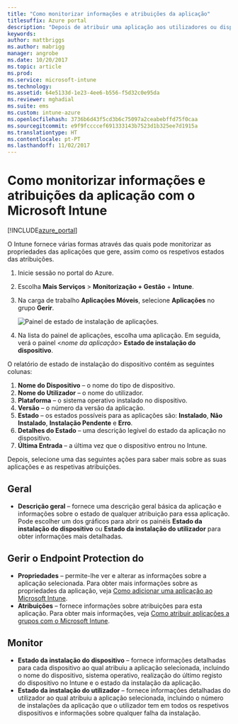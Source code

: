 ```yaml
---
title: "Como monitorizar informações e atribuições da aplicação"
titlesuffix: Azure portal
description: "Depois de atribuir uma aplicação aos utilizadores ou dispositivos, utilize estas informações para o ajudar a monitorizar o estado.\""
keywords: 
author: mattbriggs
ms.author: mabrigg
manager: angrobe
ms.date: 10/20/2017
ms.topic: article
ms.prod: 
ms.service: microsoft-intune
ms.technology: 
ms.assetid: 64e5133d-1e23-4ee6-b556-f5d32c0e95da
ms.reviewer: mghadial
ms.suite: ems
ms.custom: intune-azure
ms.openlocfilehash: 3736b6d43f5cd3b6c75097a2ceabebffd75f0caa
ms.sourcegitcommit: e9f9fccccef691333143b7523d1b325ee7d1915a
ms.translationtype: HT
ms.contentlocale: pt-PT
ms.lasthandoff: 11/02/2017
---
```

# <a name="how-to-monitor-app-information-and-assignments-with-microsoft-intune"></a>Como monitorizar informações e atribuições da aplicação com o Microsoft Intune

[!INCLUDE[azure_portal](./includes/azure_portal.md)]

O Intune fornece várias formas através das quais pode monitorizar as propriedades das aplicações que gere, assim como os respetivos estados das atribuições.

1. Inicie sessão no portal do Azure.
2. Escolha **Mais Serviços** > **Monitorização + Gestão** + **Intune**.
3. Na carga de trabalho **Aplicações Móveis**, selecione **Aplicações** no grupo **Gerir**.
     
    ![Painel de estado de instalação de aplicações.](./media/monitor-apps.png)
5. Na lista do painel de aplicações, escolha uma aplicação. Em seguida, verá o painel <*nome da aplicação*> **Estado de instalação do dispositivo**.

O relatório de estado de instalação do dispositivo contém as seguintes colunas:

1.  **Nome do Dispositivo** – o nome do tipo de dispositivo.
2.  **Nome do Utilizador** – o nome do utilizador.
3.   **Plataforma** – o sistema operativo instalado no dispositivo.
4.  **Versão** – o número da versão da aplicação.
5.   **Estado** – os estados possíveis para as aplicações são: **Instalado**, **Não Instalado**, **Instalação Pendente** e **Erro**.
6. **Detalhes do Estado** – uma descrição legível do estado da aplicação no dispositivo.
7. **Última Entrada** – a última vez que o dispositivo entrou no Intune.

Depois, selecione uma das seguintes ações para saber mais sobre as suas aplicações e as respetivas atribuições.

## <a name="general"></a>Geral

- **Descrição geral** – fornece uma descrição geral básica da aplicação e informações sobre o estado de qualquer atribuição para essa aplicação. Pode escolher um dos gráficos para abrir os painéis **Estado da instalação do dispositivo** ou **Estado da instalação do utilizador** para obter informações mais detalhadas.

## <a name="manage"></a>Gerir o Endpoint Protection do

- **Propriedades** – permite-lhe ver e alterar as informações sobre a aplicação selecionada. Para obter mais informações sobre as propriedades da aplicação, veja [Como adicionar uma aplicação ao Microsoft Intune](apps-add.md).
- **Atribuições** – fornece informações sobre atribuições para esta aplicação. Para obter mais informações, veja [Como atribuir aplicações a grupos com o Microsoft Intune](apps-deploy.md).

## <a name="monitor"></a>Monitor

- **Estado da instalação do dispositivo** – fornece informações detalhadas para cada dispositivo ao qual atribuiu a aplicação selecionada, incluindo o nome do dispositivo, sistema operativo, realização do último registo do dispositivo no Intune e o estado da instalação da aplicação.
- **Estado da instalação do utilizador** – fornece informações detalhadas do utilizador ao qual atribuiu a aplicação selecionada, incluindo o número de instalações da aplicação que o utilizador tem em todos os respetivos dispositivos e informações sobre qualquer falha da instalação.